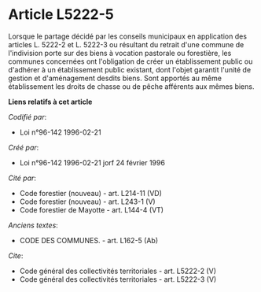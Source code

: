 # Article L5222-5

Lorsque le partage décidé par les conseils municipaux en application des articles L. 5222-2 et L. 5222-3 ou résultant du
retrait d'une commune de l'indivision porte sur des biens à vocation pastorale ou forestière, les communes concernées ont
l'obligation de créer un établissement public ou d'adhérer à un établissement public existant, dont l'objet garantit l'unité
de gestion et d'aménagement desdits biens. Sont apportés au même établissement les droits de chasse ou de pêche afférents aux
mêmes biens.

**Liens relatifs à cet article**

_Codifié par_:

  - Loi n°96-142 1996-02-21

_Créé par_:

  - Loi n°96-142 1996-02-21 jorf 24 février 1996

_Cité par_:

  - Code forestier (nouveau) - art. L214-11 (VD)
  - Code forestier (nouveau) - art. L243-1 (V)
  - Code forestier de Mayotte - art. L144-4 (VT)

_Anciens textes_:

  - CODE DES COMMUNES. - art. L162-5 (Ab)

_Cite_:

  - Code général des collectivités territoriales - art. L5222-2 (V)
  - Code général des collectivités territoriales - art. L5222-3 (V)
